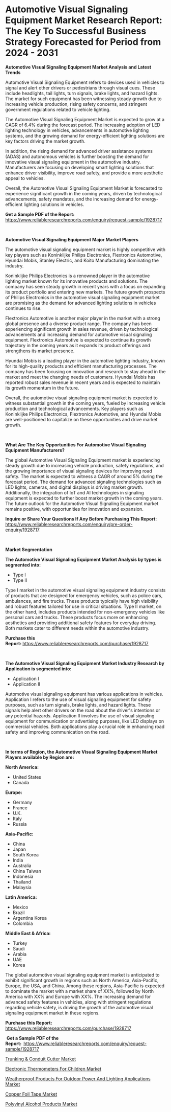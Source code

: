 <p><h1>Automotive Visual Signaling Equipment Market Research Report: The Key To Successful Business Strategy Forecasted for Period from 2024 - 2031</h1></p><p><strong>Automotive Visual Signaling Equipment Market Analysis and Latest Trends</strong></p>
<p><p>Automotive Visual Signaling Equipment refers to devices used in vehicles to signal and alert other drivers or pedestrians through visual cues. These include headlights, tail lights, turn signals, brake lights, and hazard lights. The market for such equipment has been witnessing steady growth due to increasing vehicle production, rising safety concerns, and stringent government regulations related to vehicle lighting.</p><p>The Automotive Visual Signaling Equipment Market is expected to grow at a CAGR of 6.4% during the forecast period. The increasing adoption of LED lighting technology in vehicles, advancements in automotive lighting systems, and the growing demand for energy-efficient lighting solutions are key factors driving the market growth.</p><p>In addition, the rising demand for advanced driver assistance systems (ADAS) and autonomous vehicles is further boosting the demand for innovative visual signaling equipment in the automotive industry. Manufacturers are focusing on developing smart lighting solutions that enhance driver visibility, improve road safety, and provide a more aesthetic appeal to vehicles.</p><p>Overall, the Automotive Visual Signaling Equipment Market is forecasted to experience significant growth in the coming years, driven by technological advancements, safety mandates, and the increasing demand for energy-efficient lighting solutions in vehicles.</p></p>
<p><strong>Get a Sample PDF of the Report:&nbsp;</strong> <a href="https://www.reliableresearchreports.com/enquiry/request-sample/1928717">https://www.reliableresearchreports.com/enquiry/request-sample/1928717</a></p>
<p>&nbsp;</p>
<p><strong>Automotive Visual Signaling Equipment Major Market Players</strong></p>
<p><p>The automotive visual signaling equipment market is highly competitive with key players such as Koninklijke Philips Electronics, Flextronics Automotive, Hyundai Mobis, Stanley Electric, and Koito Manufacturing dominating the industry.</p><p>Koninklijke Philips Electronics is a renowned player in the automotive lighting market known for its innovative products and solutions. The company has seen steady growth in recent years with a focus on expanding its product portfolio and entering new markets. The future growth prospects of Philips Electronics in the automotive visual signaling equipment market are promising as the demand for advanced lighting solutions in vehicles continues to rise.</p><p>Flextronics Automotive is another major player in the market with a strong global presence and a diverse product range. The company has been experiencing significant growth in sales revenue, driven by technological advancements and increasing demand for automotive visual signaling equipment. Flextronics Automotive is expected to continue its growth trajectory in the coming years as it expands its product offerings and strengthens its market presence.</p><p>Hyundai Mobis is a leading player in the automotive lighting industry, known for its high-quality products and efficient manufacturing processes. The company has been focusing on innovation and research to stay ahead in the market and meet the changing needs of customers. Hyundai Mobis has reported robust sales revenue in recent years and is expected to maintain its growth momentum in the future.</p><p>Overall, the automotive visual signaling equipment market is expected to witness substantial growth in the coming years, fueled by increasing vehicle production and technological advancements. Key players such as Koninklijke Philips Electronics, Flextronics Automotive, and Hyundai Mobis are well-positioned to capitalize on these opportunities and drive market growth.</p></p>
<p>&nbsp;</p>
<p><strong>What Are The Key Opportunities For Automotive Visual Signaling Equipment Manufacturers?</strong></p>
<p><p>The global Automotive Visual Signaling Equipment market is experiencing steady growth due to increasing vehicle production, safety regulations, and the growing importance of visual signaling devices for improving road safety. The market is expected to witness a CAGR of around 5% during the forecast period. The demand for advanced signaling technologies such as LED lights, cameras, and digital displays is driving market growth. Additionally, the integration of IoT and AI technologies in signaling equipment is expected to further boost market growth in the coming years. The future outlook for the Automotive Visual Signaling Equipment market remains positive, with opportunities for innovation and expansion.</p></p>
<p><strong>Inquire or Share Your Questions If Any Before Purchasing This Report:</strong> <a href="https://www.reliableresearchreports.com/enquiry/pre-order-enquiry/1928717">https://www.reliableresearchreports.com/enquiry/pre-order-enquiry/1928717</a></p>
<p>&nbsp;</p>
<p><strong>Market Segmentation</strong></p>
<p><strong>The Automotive Visual Signaling Equipment Market Analysis by types is segmented into:</strong></p>
<p><ul><li>Type I</li><li>Type II</li></ul></p>
<p><p>Type I market in the automotive visual signaling equipment industry consists of products that are designed for emergency vehicles, such as police cars, ambulances, and fire trucks. These products typically have high visibility and robust features tailored for use in critical situations. Type II market, on the other hand, includes products intended for non-emergency vehicles like personal cars and trucks. These products focus more on enhancing aesthetics and providing additional safety features for everyday driving. Both markets cater to different needs within the automotive industry.</p></p>
<p><strong>Purchase this Report:&nbsp;</strong><a href="https://www.reliableresearchreports.com/purchase/1928717">https://www.reliableresearchreports.com/purchase/1928717</a></p>
<p>&nbsp;</p>
<p><strong>The Automotive Visual Signaling Equipment Market Industry Research by Application is segmented into:</strong></p>
<p><ul><li>Application I</li><li>Application II</li></ul></p>
<p><p>Automotive visual signaling equipment has various applications in vehicles. Application I refers to the use of visual signaling equipment for safety purposes, such as turn signals, brake lights, and hazard lights. These signals help alert other drivers on the road about the driver's intentions or any potential hazards. Application II involves the use of visual signaling equipment for communication or advertising purposes, like LED displays on commercial vehicles. Both applications play a crucial role in enhancing road safety and improving communication on the road.</p></p>
<p>&nbsp;</p>
<p><strong>In terms of Region, the Automotive Visual Signaling Equipment Market Players available by Region are:</strong></p>
<p>
    <p> <strong> North America: </strong>
        <ul>
            <li>United States</li>
            <li>Canada</li>
        </ul>
        </p> 
    <p> <strong> Europe: </strong>
        <ul>
            <li>Germany</li>
            <li>France</li>
            <li>U.K.</li>
            <li>Italy</li>
            <li>Russia</li>
        </ul>
        </p> 
    <p> <strong> Asia-Pacific: </strong>
        <ul>
            <li>China</li>
            <li>Japan</li>
            <li>South Korea</li>
            <li>India</li>
            <li>Australia</li>
            <li>China Taiwan</li>
            <li>Indonesia</li>
            <li>Thailand</li>
            <li>Malaysia</li>
        </ul>
        </p> 
    <p> <strong> Latin America: </strong>
        <ul>
            <li>Mexico</li>
            <li>Brazil</li>
            <li>Argentina Korea</li>
            <li>Colombia</li>
        </ul>
        </p> 
    <p> <strong> Middle East & Africa: </strong>
        <ul>
            <li>Turkey</li>
            <li>Saudi</li>
            <li>Arabia</li>
            <li>UAE</li>
            <li>Korea</li>
        </ul>
    </p>
    </p>
<p><p>The global automotive visual signaling equipment market is anticipated to exhibit significant growth in regions such as North America, Asia-Pacific, Europe, the USA, and China. Among these regions, Asia-Pacific is expected to dominate the market with a market share of XX%, followed by North America with XX% and Europe with XX%. The increasing demand for advanced safety features in vehicles, along with stringent regulations regarding vehicle safety, is driving the growth of the automotive visual signaling equipment market in these regions.</p></p>
<p><strong>Purchase this Report: </strong><a href="https://www.reliableresearchreports.com/purchase/1928717">https://www.reliableresearchreports.com/purchase/1928717</a></p>
<p>&nbsp;<strong>Get a Sample PDF of the Report:&nbsp;&nbsp;</strong><a href="https://www.reliableresearchreports.com/enquiry/request-sample/1928717">https://www.reliableresearchreports.com/enquiry/request-sample/1928717</a></p>
<p><strong></strong></p>
<p><p><a href="https://fuschia-pecorino-a6d.notion.site/Trunking-Conduit-Cutter-Market-Size-Furnishes-Valuable-Information-Encompassing-Market-Share-Mark-6d75a6f7f6d64ee0a639c668557d0606">Trunking & Conduit Cutter Market</a></p><p><a href="https://florentine-yuzu-f42.notion.site/Electronic-Thermometers-For-Children-Market-Research-Report-Forecasted-for-Period-from-2024-2031--35e95a29eb894516ad2cd30c21780e3e">Electronic Thermometers For Children Market</a></p><p><a href="https://changeable-paste-463.notion.site/Weatherproof-Products-For-Outdoor-Power-And-Lighting-Applications-Market-Analysis-and-Market-Size-G-fff550462dbb4c10add063b249d8fad8">Weatherproof Products For Outdoor Power And Lighting Applications Market</a></p><p><a href="https://view.publitas.com/reportprime-1/copper-foil-tape-market-size-global-industry-overview-market-segmentation-and-forecast-2024-to-2031/">Copper Foil Tape Market</a></p><p><a href="https://view.publitas.com/reportprime-1/polyvinyl-alcohol-products-market-with-the-goal-of-estimating-the-market-size-and-future-growth-potential-of-various-market-segments-based-on-component-applications-end-user-and-region/">Polyvinyl Alcohol Products Market</a></p></p>